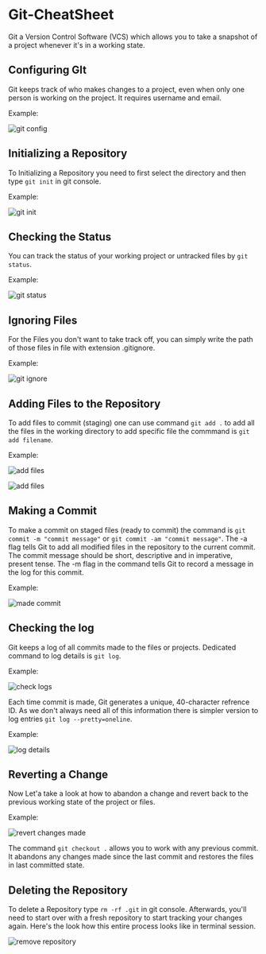 
# Git-CheatSheet

Git a Version Control Software (VCS) which allows you to take a snapshot of a project whenever it's in a working state.


## Configuring GIt
Git keeps track of who makes changes to a project, even when only one person is working on the project. It requires username and email.

Example:

![git config](/../assets/Screenshots/ss1.png)

## Initializing a Repository
To Initializing a Repository you need to first select the directory and then type `git init` in git console.

Example:

![git init](/../assets/Screenshots/ss2.png)

## Checking the Status
You can track the status of your working project or untracked files by `git status`.

Example:

![git status](/../assets/Screenshots/ss3.png)

## Ignoring Files
For the Files you don't want to take track off, you can simply write the path of those files in file with extension .gitignore.

Example:

![git ignore](/../assets/Screenshots/ss7.png)

## Adding Files to the Repository
To add files to commit (staging) one can use command `git add .` to add all the files in the working directory
to add specific file the commmand is `git add filename`.

Example:

![add files](/../assets/Screenshots/ss4.png)

![add files](/../assets/Screenshots/ss5.png)

## Making a Commit
To make a commit on staged files (ready to commit) the command is `git commit -m "commit message"` or `git commit -am "commit message"`.
The -a flag tells Git to add all modified files in the repository to the current commit.
The commit message should be short, descriptive and in imperative, present tense.
The -m flag in the command tells Git to record a message in the log for this commit.

Example:

![made commit](/../assets/Screenshots/ss6.png)

## Checking the log
Git keeps a log of all commits made to the files or projects. Dedicated command to log details is `git log`.

Example:

![check logs](/../assets/Screenshots/ss8.png)

Each time commit is made, Git generates a unique, 40-character refrence ID. As we don't always need all of this information there is simpler version to log entries `git log --pretty=oneline`.

Example:

![log details](/../assets/Screenshots/ss9.png)

## Reverting a Change
Now Let'a take a look at how to abandon a change and revert back to the previous working state of the project or files.

Example:

![revert changes made](/../assets/Screenshots/ss10.png)

The command `git checkout .` allows you to work with any previous commit. It abandons any changes made since the last commit and restores the files in last committed state.
## Deleting the Repository
To delete a Repository type `rm -rf .git` in git console. Afterwards, you'll need to start over with a fresh repository to start tracking your changes again. Here's the look how this entire process looks like in terminal session.

![remove repository](/../assets/Screenshots/ss11.png)




